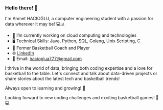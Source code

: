 ### Hello there! 👋

I'm Ahmet HACIOĞLU, a computer engineering student with a passion for data wherever it may be! 💻📊

- 🔭 I’m currently working on cloud computing and technologies
- 🖥️ Technical Skills: Java, Python, SQL, Golang, Unix Scripting, C
- 🏀 Former Basketball Coach and Player
- 🌐 [LinkedIn](https://www.linkedin.com/in/hacioglua/)
- 📧 Email: hacioglua777@gmail.com

I thrive in the world of data, bringing both coding expertise and a love for basketball to the table. Let's connect and talk about data-driven projects or share stories about the latest tech and basketball trends!

Always open to learning and growing! 🚀

Looking forward to new coding challenges and exciting basketball games! 🏀💻













